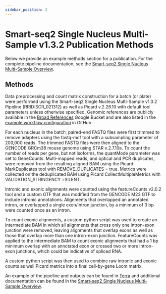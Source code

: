 ```yaml
---
sidebar_position: 2
---
```


# Smart-seq2 Single Nucleus Multi-Sample v1.3.2 Publication Methods

Below we provide an example methods section for a publication. For the complete pipeline documentation, see the [Smart-seq2 Single Nucleus Multi-Sample Overview](./README.md).

## Methods

Data preprocessing and count matrix construction for a batch (or plate) were performed using the Smart-seq2 Single Nucleus Multi-Sample v1.3.2 Pipeline (RRID:SCR_021312) as well as Picard v.2.26.10 with default tool parameters unless otherwise specified. Genomic references are publicly available in the [Broad References](https://console.cloud.google.com/storage/browser/gcp-public-data--broad-references/mm10/v0/single_nucleus?pageState=(%22StorageObjectListTable%22:(%22f%22:%22%255B%255D%22))&prefix=&forceOnObjectsSortingFiltering=false) Google Bucket and are also listed in the [example workflow configuration](https://github.com/broadinstitute/warp/blob/master/pipelines/skylab/smartseq2_single_nucleus_multisample/mouse_example.json) in GitHub. 

For each nucleus in the batch, paired-end FASTQ files were first trimmed to remove adapters using the fastq-mcf tool with a subsampling parameter of 200,000 reads. The trimmed FASTQ files were then aligned to the GENCODE GRCm38 mouse genome using STAR v.2.7.10a. To count the number of reads per gene, but not isoforms, the quantMode parameter was set to GeneCounts. Multi-mapped reads, and optical and PCR duplicates, were removed from the resulting aligned BAM using the Picard MarkDuplicates tool with REMOVE_DUPLICATES = true. Metrics were collected on the deduplicated BAM using Picard CollectMultipleMetrics with VALIDATION_STRINGENCY =SILENT.

Intronic and exonic alignments were counted using the featureCounts v2.0.2 tool and a custom GTF that was modified from the GENCODE M23 GTF to include intronic annotations. Alignments that overlapped an annotated intron, or overlapped a single exon/intron junction, by a minimum of 3 bp were counted once as an intron. 

To count exonic alignments, a custom python script was used to create an intermediate BAM in which all alignments that cross only one intron-exon junction were removed, leaving alignments that overlap exons as well as those that overlap more than one intron-exon junction. FeatureCounts was applied to the intermediate BAM to count exonic alignments that had a 1 bp minimum overlap with an annotated exon or crossed two or more intron-exon junctions, which could be indicative of spliced RNA. 

A custom python script was then used to combine raw intronic and exonic counts as well Picard metrics into a final cell-by-gene Loom matrix.

An example of the pipeline and outputs can be found in [Terra](https://app.terra.bio/#workspaces/warp-pipelines/Smart-seq2_Single_Nucleus_Muti-Sample) and additional documentation can be found in the [Smart-seq2 Single Nucleus Multi-Sample Overview](./README.md). 